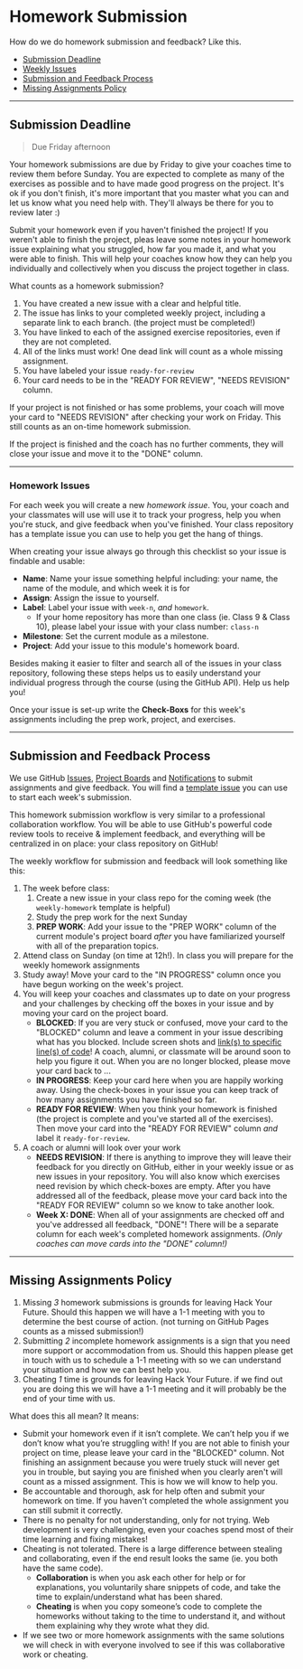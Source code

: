 # Homework Submission

How do we do homework submission and feedback? Like this.

- [Submission Deadline](#submission-deadline)
- [Weekly Issues](#weekly-issues)
- [Submission and Feedback Process](#submission-and-feedback-process)
- [Missing Assignments Policy](#missing-assignments-policy)

---

## Submission Deadline

> Due Friday afternoon

Your homework submissions are due by Friday to give your coaches time to review them before Sunday. You are expected to complete as many of the exercises as possible and to have made good progress on the project. It's ok if you don't finish, it's more important that you master what you can and let us know what you need help with. They'll always be there for you to review later :)

Submit your homework even if you haven't finished the project! If you weren't able to finish the project, pleas leave some notes in your homework issue explaining what you struggled, how far you made it, and what you were able to finish. This will help your coaches know how they can help you individually and collectively when you discuss the project together in class.

What counts as a homework submission?

1. You have created a new issue with a clear and helpful title.
1. The issue has links to your completed weekly project, including a separate link to each branch. (the project must be completed!)
1. You have linked to each of the assigned exercise repositories, even if they are not completed.
1. All of the links must work! One dead link will count as a whole missing assignment.
1. You have labeled your issue `ready-for-review`
1. Your card needs to be in the "READY FOR REVIEW", "NEEDS REVISION" column.

If your project is not finished or has some problems, your coach will move your card to "NEEDS REVISION" after checking your work on Friday. This still counts as an on-time homework submission.

If the project is finished and the coach has no further comments, they will close your issue and move it to the "DONE" column.

---

### Homework Issues

For each week you will create a new _homework issue_. You, your coach and your classmates will use will use it to track your progress, help you when you're stuck, and give feedback when you've finished. Your class repository has a template issue you can use to help you get the hang of things.

When creating your issue always go through this checklist so your issue is findable and usable:

- **Name**: Name your issue something helpful including: your name, the name of the module, and which week it is for
- **Assign**: Assign the issue to yourself.
- **Label**: Label your issue with `week-n`, _and_ `homework`.
  - If your home repository has more than one class (ie. Class 9 & Class 10), please label your issue with your class number: `class-n`
- **Milestone**: Set the current module as a milestone.
- **Project**: Add your issue to this module's homework board.

Besides making it easier to filter and search all of the issues in your class repository, following these steps helps us to easily understand your individual progress through the course (using the GitHub API). Help us help you!

Once your issue is set-up write the **Check-Boxs** for this week's assignments including the prep work, project, and exercises.

---

## Submission and Feedback Process

We use GitHub [Issues](https://help.github.com/en/github/managing-your-work-on-github/about-issues), [Project Boards](https://codeburst.io/an-introduction-to-github-project-boards-2944e6ffbf3c) and [Notifications](https://help.github.com/en/github/receiving-notifications-about-activity-on-github/about-notifications) to submit assignments and give feedback. You will find a [template issue](https://help.github.com/en/github/building-a-strong-community/about-issue-and-pull-request-templates) you can use to start each week's submission.

This homework submission workflow is very similar to a professional collaboration workflow. You will be able to use GitHub's powerful code review tools to receive & implement feedback, and everything will be centralized in on place: your class repository on GitHub!

The weekly workflow for submission and feedback will look something like this:

1. The week before class:
   1. Create a new issue in your class repo for the coming week (the `weekly-homework` template is helpful)
   1. Study the prep work for the next Sunday
   1. **PREP WORK**: Add your issue to the "PREP WORK" column of the current module's project board _after_ you have familiarized yourself with all of the preparation topics.
1. Attend class on Sunday (on time at 12h!). In class you will prepare for the weekly homework assignments
1. Study away! Move your card to the "IN PROGRESS" column once you have begun working on the week's project.
1. You will keep your coaches and classmates up to date on your progress and your challenges by checking off the boxes in your issue and by moving your card on the project board.
   - **BLOCKED**: If you are very stuck or confused, move your card to the "BLOCKED" column and leave a comment in your issue describing what has you blocked. Include screen shots and [link(s) to specific line(s) of code](https://help.github.com/en/github/managing-your-work-on-github/creating-a-permanent-link-to-a-code-snippet)! A coach, alumni, or classmate will be around soon to help you figure it out. When you are no longer blocked, please move your card back to ...
   - **IN PROGRESS**: Keep your card here when you are happily working away. Using the check-boxes in your issue you can keep track of how many assignments you have finished so far.
   - **READY FOR REVIEW**: When you think your homework is finished (the project is complete and you've started all of the exercises). Then move your card into the "READY FOR REVIEW" column _and_ label it `ready-for-review`.
1. A coach or alumni will look over your work
   - **NEEDS REVISION**: If there is anything to improve they will leave their feedback for you directly on GitHub, either in your weekly issue or as new issues in your repository. You will also know which exercises need revision by which check-boxes are empty. After you have addressed all of the feedback, please move your card back into the "READY FOR REVIEW" column so we know to take another look.
   - **Week X: DONE**: When all of your assignments are checked off and you've addressed all feedback, "DONE"! There will be a separate column for each week's completed homework assignments. _(Only coaches can move cards into the "DONE" column!)_

---

## Missing Assignments Policy

1. Missing _3_ homework submissions is grounds for leaving Hack Your Future. Should this happen we will have a 1-1 meeting with you to determine the best course of action. (not turning on GitHub Pages counts as a missed submission!)
1. Submitting _2_ incomplete homework assignments is a sign that you need more support or accommodation from us. Should this happen please get in touch with us to schedule a 1-1 meeting with so we can understand your situation and how we can best help you.
1. Cheating _1_ time is grounds for leaving Hack Your Future. if we find out you are doing this we will have a 1-1 meeting and it will probably be the end of your time with us.

What does this all mean? It means:

- Submit your homework even if it isn’t complete. We can’t help you if we don’t know what you’re struggling with! If you are not able to finish your project on time, please leave your card in the "BLOCKED" column. Not finishing an assignment because you were truely stuck will never get you in trouble, but saying you are finished when you clearly aren't will count as a missed assignment. This is how we will know to help you.
- Be accountable and thorough, ask for help often and submit your homework on time. If you haven't completed the whole assignment you can still submit it correctly.
- There is no penalty for not understanding, only for not trying. Web development is very challenging, even your coaches spend most of their time learning and fixing mistakes!
- Cheating is not tolerated. There is a large difference between stealing and collaborating, even if the end result looks the same (ie. you both have the same code).
  - **Collaboration** is when you ask each other for help or for explanations, you voluntarily share snippets of code, and take the time to explain/understand what has been shared.
  - **Cheating** is when you copy someone’s code to complete the homeworks without taking to the time to understand it, and without them explaining why they wrote what they did.
- If we see two or more homework assignments with the same solutions we will check in with everyone involved to see if this was collaborative work or cheating.
